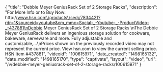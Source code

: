 {
    "title": "Debbie Meyer GeniusRack Set of 2 Storage Racks",
    "description": "For More Info or to Buy Now: http:\/\/www.hsn.com\/products\/seo\/7834421?rdr=1&sourceid=youtube&cm_mmc=Social-_-Youtube-_-ProductVideo-_-437881\nDebbie Meyer GeniusRack Set of 2 Storage Racks  \nThe Debbie Meyer GeniusRack delivers an ingenious storage solution for cookware, bakeware, serveware and more. Fully adjustable and customizable,...\nPrices shown on the previously recorded video may not represent the current price.  View hsn.com to view the current selling price. HSN Item #437881",
    "videoid": "100615971",
    "date_created": "1498165132",
    "date_modified": "1498165170",
    "type": "captivate",
    "layout": "video",
    "url": "\/v\/debbie-meyer-geniusrack-set-of-2-storage-racks\/100615971"
}